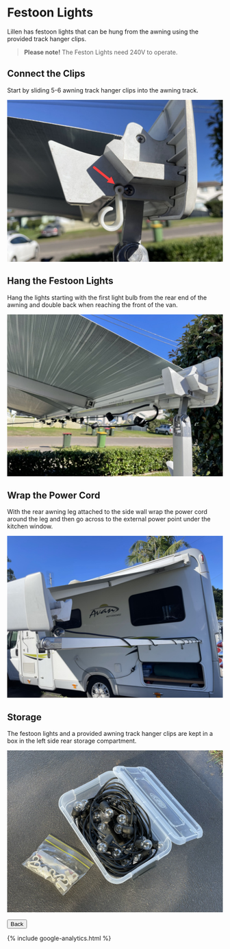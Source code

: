 <link href="../styles/custom.css" rel="stylesheet" />

# Festoon Lights
Lillen has festoon lights that can be hung from the awning using the provided track 
hanger clips. 

> **Please note!** The Feston Lights need 240V to operate.

## Connect the Clips
Start by sliding 5-6 awning track hanger clips into the awning track.

![clips](images/festoon-lights-awning-track-hanger-clips.jpg)

## Hang the Festoon Lights
Hang the lights starting with the first light bulb from the rear end of 
the awning and double back when reaching the front of the van.

![clips](images/festoon-lights-awning-track.jpg)

## Wrap the Power Cord
With the rear awning leg attached to the side wall 
wrap the power cord around the leg and then go across 
to the external power point under the kitchen window.

![clips](images/festoon-lights-power-cord.jpg)

## Storage
The festoon lights and a provided awning track hanger clips 
are kept in a box in the left side rear storage compartment.

![clips](images/festoon-lights-storage-box.jpg)

<a href="/#guides"><button class="nav-button"><i class="arrow arrow-left"></i> Back</button></a>

{% include google-analytics.html %}